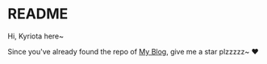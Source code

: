 # README

Hi, Kyriota here~

Since you've already found the repo of [My Blog](kyriota.com), give me a star plzzzzz~ ❤


